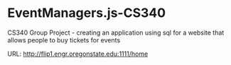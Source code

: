 # EventManagers.js-CS340
CS340 Group Project - creating an application using sql for a website that allows people to buy tickets for events

URL: http://flip1.engr.oregonstate.edu:1111/home
